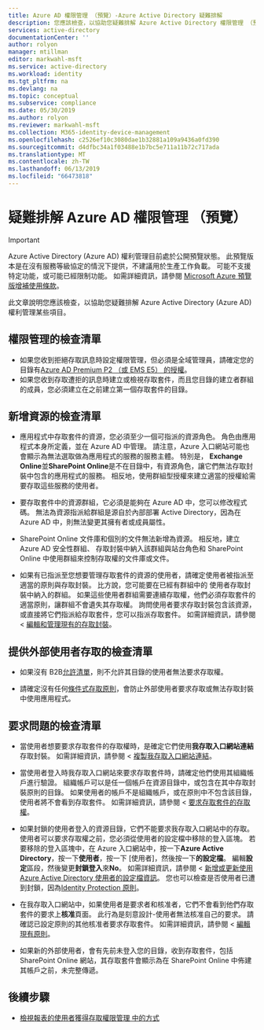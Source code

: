 ```yaml
---
title: Azure AD 權限管理 （預覽）-Azure Active Directory 疑難排解
description: 您應該檢查，以協助您疑難排解 Azure Active Directory 權限管理 （預覽） 了解某些項目。
services: active-directory
documentationCenter: ''
author: rolyon
manager: mtillman
editor: markwahl-msft
ms.service: active-directory
ms.workload: identity
ms.tgt_pltfrm: na
ms.devlang: na
ms.topic: conceptual
ms.subservice: compliance
ms.date: 05/30/2019
ms.author: rolyon
ms.reviewer: markwahl-msft
ms.collection: M365-identity-device-management
ms.openlocfilehash: c2526ef10c3080dae1b32881a109a9436a0fd390
ms.sourcegitcommit: d4dfbc34a1f03488e1b7bc5e711a11b72c717ada
ms.translationtype: MT
ms.contentlocale: zh-TW
ms.lasthandoff: 06/13/2019
ms.locfileid: "66473818"
---
```

# <a name="troubleshoot-azure-ad-entitlement-management-preview"></a>疑難排解 Azure AD 權限管理 （預覽）

> [!IMPORTANT]
> Azure Active Directory (Azure AD) 權利管理目前處於公開預覽狀態。
> 此預覽版本是在沒有服務等級協定的情況下提供，不建議用於生產工作負載。 可能不支援特定功能，或可能已經限制功能。
> 如需詳細資訊，請參閱 [Microsoft Azure 預覽版增補使用條款](https://azure.microsoft.com/support/legal/preview-supplemental-terms/)。

此文章說明您應該檢查，以協助您疑難排解 Azure Active Directory (Azure AD) 權利管理某些項目。

## <a name="checklist-for-entitlement-management-administration"></a>權限管理的檢查清單

* 如果您收到拒絕存取訊息時設定權限管理，但必須是全域管理員，請確定您的目錄有[Azure AD Premium P2 （或 EMS E5） 的授權](entitlement-management-overview.md#license-requirements)。  
* 如果您收到存取遭拒的訊息時建立或檢視存取套件，而且您目錄的建立者群組的成員，您必須建立在之前建立第一個存取套件的目錄。

## <a name="checklist-for-adding-a-resource"></a>新增資源的檢查清單

* 應用程式中存取套件的資源，您必須至少一個可指派的資源角色。 角色由應用程式本身所定義，並在 Azure AD 中管理。 請注意，Azure 入口網站可能也會顯示為無法選取做為應用程式的服務的服務主體。  特別是， **Exchange Online**並**SharePoint Online**是不在目錄中，有資源角色，讓它們無法存取封裝中包含的應用程式的服務。  相反地，使用群組型授權來建立適當的授權給需要存取這些服務的使用者。

* 要存取套件中的資源群組，它必須是能夠在 Azure AD 中，您可以修改程式碼。  無法為資源指派給群組是源自於內部部署 Active Directory，因為在 Azure AD 中，則無法變更其擁有者或成員屬性。  

* SharePoint Online 文件庫和個別的文件無法新增為資源。  相反地，建立 Azure AD 安全性群組、 存取封裝中納入該群組與站台角色和 SharePoint Online 中使用群組來控制存取權的文件庫或文件。

* 如果有已指派至您想要管理存取套件的資源的使用者，請確定使用者被指派至適當的原則與存取封裝。 比方說，您可能要在已經有群組中的 使用者存取封裝中納入的群組。 如果這些使用者群組需要連續存取權，他們必須存取套件的適當原則，讓群組不會遺失其存取權。 詢問使用者要求存取封裝包含該資源，或直接將它們指派給存取套件，您可以指派存取套件。 如需詳細資訊，請參閱 <<c0> [ 編輯和管理現有的存取封裝](entitlement-management-access-package-edit.md)。

## <a name="checklist-for-providing-external-users-access"></a>提供外部使用者存取的檢查清單

* 如果沒有 B2B[允許清單](../b2b/allow-deny-list.md)，則不允許其目錄的使用者無法要求存取權。

* 請確定沒有任何[條件式存取原則](../conditional-access/require-managed-devices.md)，會防止外部使用者要求存取或無法存取封裝中使用應用程式。

## <a name="checklist-for-request-issues"></a>要求問題的檢查清單

* 當使用者想要要求存取套件的存取權時，是確定它們使用**我存取入口網站連結**存取封裝。 如需詳細資訊，請參閱 <<c0> [ 複製我存取入口網站連結](entitlement-management-access-package-edit.md#copy-my-access-portal-link)。

* 當使用者登入時我存取入口網站來要求存取套件時，請確定他們使用其組織帳戶進行驗證。 組織帳戶可以是任一個帳戶在資源目錄中，或包含在其中存取封裝原則的目錄。 如果使用者的帳戶不是組織帳戶，或在原則中不包含該目錄，使用者將不會看到存取套件。 如需詳細資訊，請參閱 <<c0> [ 要求存取套件的存取權](entitlement-management-request-access.md)。

* 如果封鎖的使用者登入的資源目錄，它們不能要求我存取入口網站中的存取。 使用者可以要求存取權之前，您必須從使用者的設定檔中移除的登入區塊。 若要移除的登入區塊中，在 Azure 入口網站中，按一下**Azure Active Directory**，按一下**使用者**，按一下 [使用者]，然後按一下**的設定檔**。 編輯**設定**區段，然後變更**封鎖登入**來**No**。 如需詳細資訊，請參閱 <<c0> [ 新增或更新使用 Azure Active Directory 使用者的設定檔資訊](../fundamentals/active-directory-users-profile-azure-portal.md)。  您也可以檢查是否使用者已遭到封鎖，因為[Identity Protection 原則](../identity-protection/howto-unblock-user.md)。

* 在我存取入口網站中，如果使用者是要求者和核准者，它們不會看到他們存取套件的要求上**核准**頁面。 此行為是刻意設計-使用者無法核准自己的要求。 請確認已設定原則的其他核准者要求存取套件。 如需詳細資訊，請參閱 <<c0> [ 編輯現有原則](entitlement-management-access-package-edit.md#edit-an-existing-policy)。

* 如果新的外部使用者，會有先前未登入您的目錄，收到存取套件，包括 SharePoint Online 網站，其存取套件會顯示為在 SharePoint Online 中佈建其帳戶之前，未完整傳遞。

## <a name="next-steps"></a>後續步驟

- [檢視報表的使用者獲得存取權限管理 中的方式](entitlement-management-reports.md)
